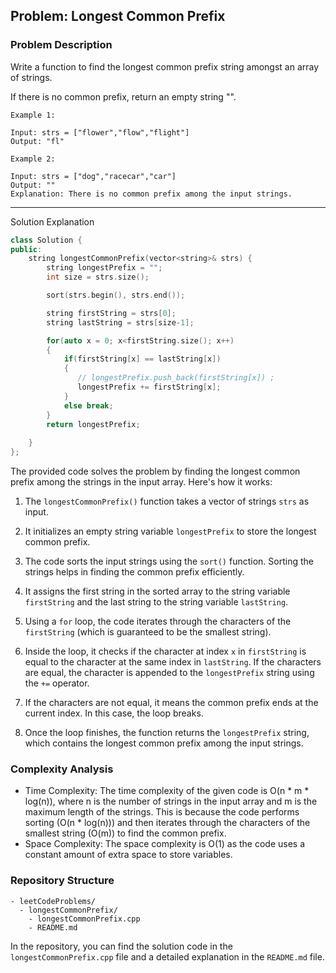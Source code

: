 
## Problem: Longest Common Prefix

### Problem Description

Write a function to find the longest common prefix string amongst an array of strings.

If there is no common prefix, return an empty string "".

 
```
Example 1:

Input: strs = ["flower","flow","flight"]
Output: "fl"
```
```
Example 2:

Input: strs = ["dog","racecar","car"]
Output: ""
Explanation: There is no common prefix among the input strings.
```
<hr>
Solution Explanation

```cpp
class Solution {
public:
    string longestCommonPrefix(vector<string>& strs) {
        string longestPrefix = "";
        int size = strs.size();

        sort(strs.begin(), strs.end());

        string firstString = strs[0];
        string lastString = strs[size-1];

        for(auto x = 0; x<firstString.size(); x++)
        {
            if(firstString[x] == lastString[x])
            {
               // longestPrefix.push_back(firstString[x]) ;
               longestPrefix += firstString[x];
            }
            else break;
        }
        return longestPrefix;
      
    }
};
```

The provided code solves the problem by finding the longest common prefix among the strings in the input array. Here's how it works:

1. The `longestCommonPrefix()` function takes a vector of strings `strs` as input.

2. It initializes an empty string variable `longestPrefix` to store the longest common prefix.

3. The code sorts the input strings using the `sort()` function. Sorting the strings helps in finding the common prefix efficiently.

4. It assigns the first string in the sorted array to the string variable `firstString` and the last string to the string variable `lastString`.

5. Using a `for` loop, the code iterates through the characters of the `firstString` (which is guaranteed to be the smallest string).

6. Inside the loop, it checks if the character at index `x` in `firstString` is equal to the character at the same index in `lastString`. If the characters are equal, the character is appended to the `longestPrefix` string using the `+=` operator.

7. If the characters are not equal, it means the common prefix ends at the current index. In this case, the loop breaks.

8. Once the loop finishes, the function returns the `longestPrefix` string, which contains the longest common prefix among the input strings.

### Complexity Analysis

- Time Complexity: The time complexity of the given code is O(n * m * log(n)), where n is the number of strings in the input array and m is the maximum length of the strings. This is because the code performs sorting (O(n * log(n))) and then iterates through the characters of the smallest string (O(m)) to find the common prefix.
- Space Complexity: The space complexity is O(1) as the code uses a constant amount of extra space to store variables.

### Repository Structure

```
- leetCodeProblems/
  - longestCommonPrefix/
    - longestCommonPrefix.cpp
    - README.md
```

In the repository, you can find the solution code in the `longestCommonPrefix.cpp` file and a detailed explanation in the `README.md` file.

